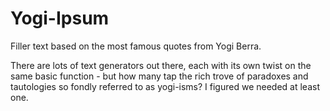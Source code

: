 Yogi-Ipsum
==========

Filler text based on the most famous quotes from Yogi Berra.

There are lots of text generators out there, each with its own twist on the same basic function - but how many tap the rich trove of paradoxes and tautologies so fondly referred to as yogi-isms? I figured we needed at least one.

